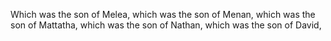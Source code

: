 Which was the son of Melea, which was the son of Menan, which was the son of Mattatha, which was the son of Nathan, which was the son of David,
